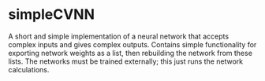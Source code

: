 # simpleCVNN
A short and simple implementation of a neural network that accepts complex inputs and gives complex outputs. 
Contains simple functionality for exporting network weights as a list, then rebuilding the network from these lists.
The networks must be trained externally; this just runs the network calculations.
